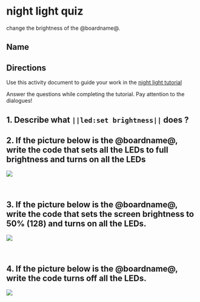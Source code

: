 # night light quiz

change the brightness of the @boardname@.

## Name

## Directions

Use this activity document to guide your work in the [night light tutorial](/lessons/night-light/activity)

Answer the questions while completing the tutorial. Pay attention to the dialogues!

## 1. Describe what ``||led:set brightness||`` does ? 

## 2. If the picture below is the @boardname@, write the code that sets all the LEDs to full brightness and turns on all the LEDs

![](/static/mb/lessons/night-light-0.png)

<br />

## 3. If the picture below is the @boardname@, write the code that sets the screen brightness to 50% (128) and turns on all the LEDs.

![](/static/mb/lessons/night-light-1.png)

<br/>

## 4. If the picture below is the @boardname@, write the code turns off all the LEDs.

![](/static/mb/lessons/night-light-2.png)

